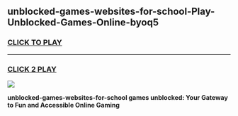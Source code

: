 
## unblocked-games-websites-for-school-Play-Unblocked-Games-Online-byoq5
<h3>
<a href="https://premium76.site?title=unblocked-games-websites-for-school&ref=24A">CLICK TO PLAY</a></h3>
<hr>

<h3>
<a href="https://premium76.site?title=unblocked-games-websites-for-school&ref=24A">CLICK 2 PLAY</a>
  
</h3>

<a href="https://premium76.site?title=unblocked-games-websites-for-school&ref=24A"><img src="https://clearcache.store/games.png"></a>


**unblocked-games-websites-for-school games unblocked: Your Gateway to Fun and Accessible Online Gaming**
